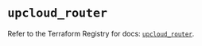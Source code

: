 # `upcloud_router`

Refer to the Terraform Registry for docs: [`upcloud_router`](https://registry.terraform.io/providers/upcloudltd/upcloud/5.2.0/docs/resources/router).
